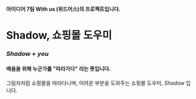 ##### 
#### 아이디어 7팀 With us (위드어스)의 프로젝트입니다.

# Shadow, 쇼핑몰 도우미
### *Shadow + you* 
#### 배움을 위해 누군가를 "따라가다" 라는 뜻입니다.  
그림자처럼 쇼핑몰을 따라다니며, 어려운 부분을 도와주는 쇼핑몰 도우미, *Shadow* 입니다.


